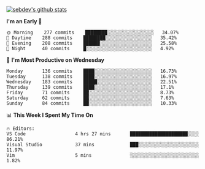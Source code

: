 [![sebdev's github stats](https://github-readme-stats.vercel.app/api?username=sebdeveloper6952)](https://github.com/anuraghazra/github-readme-stats)
<!--START_SECTION:waka-->
**I'm an Early 🐤** 

```text
🌞 Morning    277 commits    ████████░░░░░░░░░░░░░░░░░   34.07% 
🌆 Daytime    288 commits    ████████░░░░░░░░░░░░░░░░░   35.42% 
🌃 Evening    208 commits    ██████░░░░░░░░░░░░░░░░░░░   25.58% 
🌙 Night      40 commits     █░░░░░░░░░░░░░░░░░░░░░░░░   4.92%

```
📅 **I'm Most Productive on Wednesday** 

```text
Monday       136 commits    ████░░░░░░░░░░░░░░░░░░░░░   16.73% 
Tuesday      138 commits    ████░░░░░░░░░░░░░░░░░░░░░   16.97% 
Wednesday    183 commits    █████░░░░░░░░░░░░░░░░░░░░   22.51% 
Thursday     139 commits    ████░░░░░░░░░░░░░░░░░░░░░   17.1% 
Friday       71 commits     ██░░░░░░░░░░░░░░░░░░░░░░░   8.73% 
Saturday     62 commits     ██░░░░░░░░░░░░░░░░░░░░░░░   7.63% 
Sunday       84 commits     ██░░░░░░░░░░░░░░░░░░░░░░░   10.33%

```


📊 **This Week I Spent My Time On** 

```text
🔥 Editors: 
VS Code                  4 hrs 27 mins       █████████████████████░░░░   86.21% 
Visual Studio            37 mins             ███░░░░░░░░░░░░░░░░░░░░░░   11.97% 
Vim                      5 mins              ░░░░░░░░░░░░░░░░░░░░░░░░░   1.82%

```


<!--END_SECTION:waka-->
